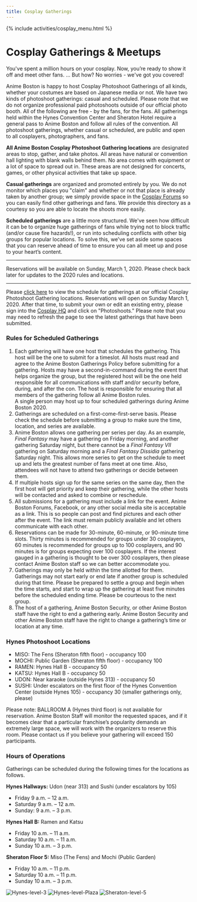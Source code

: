 ```yaml
---
title: Cosplay Gatherings
---
```

{% include activities/cosplay_menu.html %}

# Cosplay Gatherings &amp; Meetups

You've spent a million hours on your cosplay. Now, you’re ready to show it off and meet other fans. ... But how? No worries - we've got you covered!

Anime Boston is happy to host Cosplay Photoshoot Gatherings of all kinds, whether your costumes are based on Japanese media or not. We have two kinds of photoshoot gatherings: casual and scheduled. Please note that we do not organize professional paid photoshoots outside of our official photo booth. All of the following are free - by the fans, for the fans. All gatherings held within the Hynes Convention Center and Sheraton Hotel require a general pass to Anime Boston and follow all rules of the convention. All photoshoot gatherings, whether casual or scheduled, are public and open to all cosplayers, photographers, and fans.

**All Anime Boston Cosplay Photoshoot Gathering locations** are designated areas to stop, gather, and take photos. All areas have natural or convention hall lighting with blank walls behind them. No area comes with equipment or a lot of space to spread out in. These areas are not designed for concerts, games, or other physical activities that take up space.

**Casual gatherings** are organized and promoted entirely by you. We do not monitor which places you "claim" and whether or not that place is already taken by another group; we simply provide space in the [Cosplay Forums](https://forums.animeboston.com/viewforum.php?f=22) so you can easily find other gatherings and fans. We provide this directory as a courtesy so you are able to locate the shoots more easily.

**Scheduled gatherings** are a little more structured. We've seen how difficult it can be to organize huge gatherings of fans while trying not to block traffic (and/or cause fire hazards!), or run into scheduling conflicts with other big groups for popular locations. To solve this, we've set aside some spaces that you can reserve ahead of time to ensure you can all meet up and pose to your heart’s content.

---

Reservations will be available on Sunday, March 1, 2020. Please check back later for updates to the 2020 rules and locations.

---

Please [click here](/AB-Site-Redesign/activities/cosplay/photoshoots.html) to view the schedule for gatherings at our official Cosplay Photoshoot Gathering locations. Reservations will open on Sunday March 1, 2020. After that time, to submit your own or edit an existing entry, please sign into the [Cosplay HQ](/cosplayhq/) and click on "Photoshoots." Please note that you may need to refresh the page to see the latest gatherings that have been submitted.

### Rules for Scheduled Gatherings

1. Each gathering will have one host that schedules the gathering. This host will be the one to submit for a timeslot. All hosts must read and agree to the Anime Boston Gatherings Policy before submitting for a gathering. Hosts may have a second-in-command during the event that helps organize the group, but the registered host will be the one held responsible for all communications with staff and/or security before, during, and after the con. The host is responsible for ensuring that all members of the gathering follow all Anime Boston rules.    
A single person may host up to four scheduled gatherings during Anime Boston 2020.
2. Gatherings are scheduled on a first-come-first-serve basis. Please check the schedule before submitting a group to make sure the time, location, and series are available.
3. Anime Boston allows one gathering per series per day. As an example, *Final Fantasy* may have a gathering on Friday morning, and another gathering Saturday night, but there cannot be a *Final Fantasy VII* gathering on Saturday morning and a *Final Fantasy Dissidia* gathering Saturday night. This allows more series to get on the schedule to meet up and lets the greatest number of fans meet at one time. Also, attendees will not have to attend two gatherings or decide between them.
4. If multiple hosts sign up for the same series on the same day, then the first host will get priority and keep their gathering, while the other hosts will be contacted and asked to combine or reschedule.
5. All submissions for a gathering must include a link for the event. Anime Boston Forums, Facebook, or any other social media site is acceptable as a link. This is so people can post and find pictures and each other after the event. The link must remain publicly available and let others communicate with each other.
6. Reservations can be made for 30-minute, 60-minute, or 90-minute time slots. Thirty minutes is recommended for groups under 30 cosplayers, 60 minutes is recommended for groups up to 100 cosplayers, and 90 minutes is for groups expecting over 100 cosplayers. If the interest gauged in a gathering is thought to be over 300 cosplayers, then please contact Anime Boston staff so we can better accommodate you.
7. Gatherings may only be held within the time allotted for them. Gatherings may not start early or end late if another group is scheduled during that time. Please be prepared to settle a group and begin when the time starts, and start to wrap up the gathering at least five minutes before the scheduled ending time. Please be courteous to the next group.
8. The host of a gathering, Anime Boston Security, or other Anime Boston staff have the right to end a gathering early. Anime Boston Security and other Anime Boston staff have the right to change a gathering’s time or location at any time.

### Hynes Photoshoot Locations

* MISO: The Fens (Sheraton fifth floor) - occupancy 100
* MOCHI: Public Garden (Sheraton fifth floor) - occupancy 100
* RAMEN: Hynes Hall B - occupancy 50
* KATSU: Hynes Hall B - occupancy 50
* UDON: Near karaoke (outside Hynes 313) - occupancy 50
* SUSHI: Under escalators on the first floor of the Hynes Convention Center (outside Hynes 105) - occupancy 30 (smaller gatherings only, please)

Please note: BALLROOM A (Hynes third floor) is not available for reservation. Anime Boston Staff will monitor the requested spaces, and if it becomes clear that a particular franchise’s popularity demands an extremely large space, we will work with the organizers to reserve this room. Please contact us if you believe your gathering will exceed 150 participants.

### Hours of Operations

Gatherings can be scheduled during the following times for the locations as follows.

**Hynes Hallways:** Udon (near 313) and Sushi (under escalators by 105)
* Friday 9 a.m. – 12 a.m.
* Saturday 9 a.m. – 12 a.m.
* Sunday: 9 a.m. – 3 p.m.

**Hynes Hall B:** Ramen and Katsu
* Friday 10 a.m. – 11 a.m.
* Saturday 10 a.m. – 11 a.m.
* Sunday 10 a.m. – 3 p.m.

**Sheraton Floor 5:** Miso (The Fens) and Mochi (Public Garden)
* Friday 10 a.m. – 11 p.m.
* Saturday 10 a.m. – 11 p.m.
* Sunday 10 a.m. – 3 p.m.

<img src="https://www.animeboston.com/images/cosplay/gatherings/Hynes-level-3.jpg" alt="Hynes-level-3" class="img-fluid">
<img src="https://www.animeboston.com/images/cosplay/gatherings/Hynes-level-Plaza.jpg" alt="Hynes-level-Plaza" class="img-fluid">
<img src="https://www.animeboston.com/images/cosplay/gatherings/Sheraton-level-5.jpg" alt="Sheraton-level-5" class="img-fluid">
